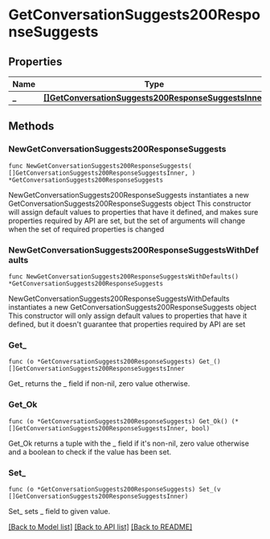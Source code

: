 # GetConversationSuggests200ResponseSuggests

## Properties

Name | Type | Description | Notes
------------ | ------------- | ------------- | -------------
**_** | [**[]GetConversationSuggests200ResponseSuggestsInner**](GetConversationSuggests200ResponseSuggestsInner.md) |  | 

## Methods

### NewGetConversationSuggests200ResponseSuggests

`func NewGetConversationSuggests200ResponseSuggests( []GetConversationSuggests200ResponseSuggestsInner, ) *GetConversationSuggests200ResponseSuggests`

NewGetConversationSuggests200ResponseSuggests instantiates a new GetConversationSuggests200ResponseSuggests object
This constructor will assign default values to properties that have it defined,
and makes sure properties required by API are set, but the set of arguments
will change when the set of required properties is changed

### NewGetConversationSuggests200ResponseSuggestsWithDefaults

`func NewGetConversationSuggests200ResponseSuggestsWithDefaults() *GetConversationSuggests200ResponseSuggests`

NewGetConversationSuggests200ResponseSuggestsWithDefaults instantiates a new GetConversationSuggests200ResponseSuggests object
This constructor will only assign default values to properties that have it defined,
but it doesn't guarantee that properties required by API are set

### Get_

`func (o *GetConversationSuggests200ResponseSuggests) Get_() []GetConversationSuggests200ResponseSuggestsInner`

Get_ returns the _ field if non-nil, zero value otherwise.

### Get_Ok

`func (o *GetConversationSuggests200ResponseSuggests) Get_Ok() (*[]GetConversationSuggests200ResponseSuggestsInner, bool)`

Get_Ok returns a tuple with the _ field if it's non-nil, zero value otherwise
and a boolean to check if the value has been set.

### Set_

`func (o *GetConversationSuggests200ResponseSuggests) Set_(v []GetConversationSuggests200ResponseSuggestsInner)`

Set_ sets _ field to given value.



[[Back to Model list]](../README.md#documentation-for-models) [[Back to API list]](../README.md#documentation-for-api-endpoints) [[Back to README]](../README.md)


